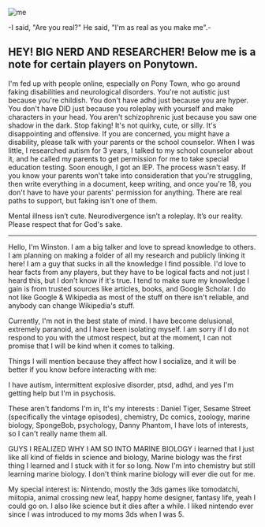 
![me](https://i.pinimg.com/736x/a6/60/1e/a6601e986386d6044497e4a96e141f1c.jpg)

-I said, "Are you real?" He said, "I'm as real as you make me".-

HEY! BIG NERD AND RESEARCHER! Below me is a note for certain players on Ponytown.
--------
I'm fed up with people online, especially on Pony Town, who go around faking disabilities and neurological disorders. You're not autistic just because you're childish. You don't have adhd just because you are hyper. You don't have DID just because you roleplay with yourself and make characters in your head. You aren't schizophrenic just because you saw one shadow in the dark. Stop faking! It's not quirky, cute, or silly. It's disappointing and offensive. If you are concerned, you might have a disability, please talk with your parents or the school counselor. When I was little, I researched autism for 3 years, I talked to my school counselor about it, and he called my parents to get permission for me to take special education testing. Soon enough, I got an IEP. The process wasn't easy. If you know your parents won't take into consideration that you're struggling, then write everything in a document, keep writing, and once you're 18, you don't have to have your parents' permission for anything. There are real paths to support, but faking isn't one of them.

Mental illness isn’t cute. Neurodivergence isn’t a roleplay. It’s our reality. Please respect that for God's sake.

----------------
Hello, I'm Winston. I am a big talker and love to spread knowledge to others. I am planning on making a folder of all my research and publicly linking it here! I am a guy that sucks in all the knowledge I find possible. I'd love to hear facts from any players, but they have to be logical facts and not just I heard this, but I don't know if it's true. I tend to make sure my knowledge I gain is from trusted sources like articles, books, and Google Scholar. I do not like Google & Wikipedia as most of the stuff on there isn't reliable, and anybody can change Wikipedia's stuff. 

Currently, I'm not in the best state of mind. I have become delusional, extremely paranoid, and I have been isolating myself. I am sorry if I do not respond to you with the utmost respect, but at the moment, I can not promise that I will be kind when it comes to talking. 

Things I will mention because they affect how I socialize, and it will be better if you know before interacting with me:

I have autism, intermittent explosive disorder, ptsd, adhd, and yes I'm getting help but I'm in psychosis.


These aren't fandoms I'm in, It's my interests : Daniel Tiger, Sesame Street (specifically the vintage episodes), chemistry, Dc comics, zoology, marine biology, SpongeBob, psychology, Danny Phantom, I have lots of interests, so I can't really name them all.

GUYS I REALIZED WHY I AM SO INTO MARINE BIOLOGY i learned that I just like all kind of fields in science and biology, Marine biology was the first thing I learned and I stuck with it for so long. Now I'm into chemistry but still learning marine biology. I don't think marine biology will ever die out for me.

My special interest is: Nintendo, mostly the 3ds games like tomodatchi, miitopia, animal crossing new leaf, happy home designer, fantasy life, yeah I could go on. I also like science but it dies after a while. I liked nintendo ever since I was introduced to my moms 3ds when I was 5.


